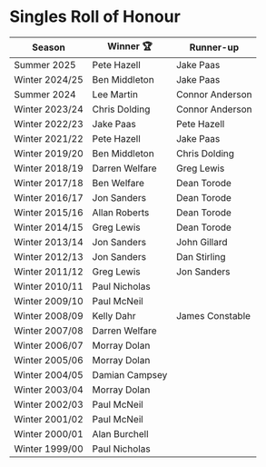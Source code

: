 # Singles Roll of Honour

| Season         | Winner 🏆      | Runner-up       |
|----------------|----------------|-----------------|
| Summer 2025    | Pete Hazell    | Jake Paas       |
| Winter 2024/25 | Ben Middleton  | Jake Paas       |
| Summer 2024    | Lee Martin     | Connor Anderson |
| Winter 2023/24 | Chris Dolding  | Connor Anderson |
| Winter 2022/23 | Jake Paas      | Pete Hazell     |
| Winter 2021/22 | Pete Hazell    | Jake Paas       |
| Winter 2019/20 | Ben Middleton  | Chris Dolding   |
| Winter 2018/19 | Darren Welfare | Greg Lewis      |
| Winter 2017/18 | Ben Welfare    | Dean Torode     |
| Winter 2016/17 | Jon Sanders    | Dean Torode     |
| Winter 2015/16 | Allan Roberts  | Dean Torode     |
| Winter 2014/15 | Greg Lewis     | Dean Torode     |
| Winter 2013/14 | Jon Sanders    | John Gillard    |
| Winter 2012/13 | Jon Sanders    | Dan Stirling    |
| Winter 2011/12 | Greg Lewis     | Jon Sanders     |
| Winter 2010/11 | Paul Nicholas  |                 |
| Winter 2009/10 | Paul McNeil    |                 |
| Winter 2008/09 | Kelly Dahr     | James Constable |
| Winter 2007/08 | Darren Welfare |                 |
| Winter 2006/07 | Morray Dolan   |                 |
| Winter 2005/06 | Morray Dolan   |                 |
| Winter 2004/05 | Damian Campsey |                 |
| Winter 2003/04 | Morray Dolan   |                 |
| Winter 2002/03 | Paul McNeil    |                 |
| Winter 2001/02 | Paul McNeil    |                 |
| Winter 2000/01 | Alan Burchell  |                 |
| Winter 1999/00 | Paul Nicholas  |                 |
